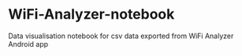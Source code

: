 # WiFi-Analyzer-notebook
Data visualisation notebook for csv data exported from WiFi Analyzer Android app
